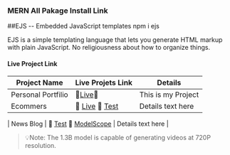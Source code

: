 ### MERN All Pakage Install Link

##EJS -- Embedded JavaScript templates
npm i ejs

<p>EJS is a simple templating language that lets you generate HTML markup with plain JavaScript. No religiousness about how to organize things.</p>

#### Live Project Link

| Project Name       | Live Projets Link                                                | Details            |
| ------------------ | ---------------------------------------------------------------- | ------------------ |
| Personal Portfilio | 🤗[Live](https://sujandev.com/)🤖                                | This is my Project |
| Ecommers           | 🤗 [Live](https://huggingface.co/) 🤖 [Test](https://google.com) | Details text here  |

| News Blog | 🤗 [Test](https://youtube) 🤖 [ModelScope](https://www.modelscope.cn/models/Wan-AI/Wan2.1-T2V-1.3B) | Details text here |

> 💡Note: The 1.3B model is capable of generating videos at 720P resolution.

